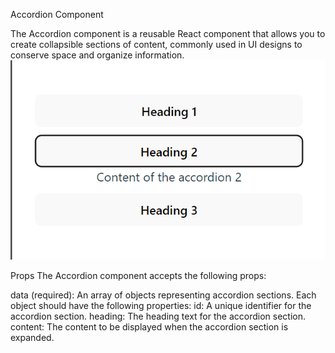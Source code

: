 Accordion Component

The Accordion component is a reusable React component that allows you to create collapsible sections of content, commonly used in UI designs to conserve space and organize information.
![Alt Text](https://github.com/PragatiiGupta/Mini-Projects/blob/main/Accordion/Screenshot.png)

Props
The Accordion component accepts the following props:

data (required): An array of objects representing accordion sections. Each object should have the following properties:
id: A unique identifier for the accordion section.
heading: The heading text for the accordion section.
content: The content to be displayed when the accordion section is expanded.
